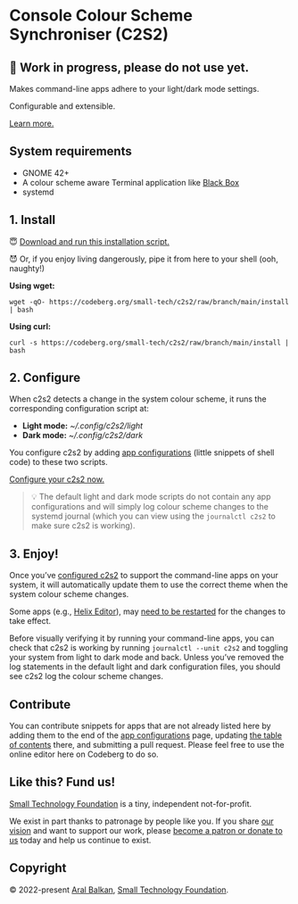 # Console Colour Scheme Synchroniser (C2S2)

## 🚧 Work in progress, please do not use yet.

Makes command-line apps adhere to your light/dark mode settings.

Configurable and extensible.

[Learn more.](https://ar.al/2022/08/03/the-most-important-lesson-in-design/)

## System requirements

- GNOME 42+
- A colour scheme aware Terminal application like [Black Box](https://gitlab.gnome.org/raggesilver/blackbox#black-box)
- systemd

## 1. Install

😇 [Download and run this installation script.](https://codeberg.org/small-tech/c2s2/raw/branch/main/install) 

😈 Or, if you enjoy living dangerously, pipe it from here to your shell (ooh, naughty!)

__Using wget:__

```shell
wget -qO- https://codeberg.org/small-tech/c2s2/raw/branch/main/install | bash
```

__Using curl:__

```shell
curl -s https://codeberg.org/small-tech/c2s2/raw/branch/main/install | bash
```

## 2. Configure

When c2s2 detects a change in the system colour scheme, it runs the corresponding configuration script at:

- __Light mode:__ _~/.config/c2s2/light_
- __Dark mode:__ _~/.config/c2s2/dark_

You configure c2s2 by adding [app configurations](./configurations.md) (little snippets of shell code) to these two scripts.

[Configure your c2s2 now.](./configurations.md)

> 💡 The default light and dark mode scripts do not contain any app configurations and will simply log colour scheme changes to the systemd journal (which you can view using the `journalctl c2s2` to make sure c2s2 is working).

## 3. Enjoy!

Once you’ve [configured c2s2](./configurations.md) to support the command-line apps on your system, it will automatically update them to use the correct theme when the system colour scheme changes.

Some apps (e.g., [Helix Editor](https://helix-editor.com)), may [need to be restarted](https://github.com/helix-editor/helix/issues/2158#issuecomment-1201083242) for the changes to take effect.

Before visually verifying it by running your command-line apps, you can check that c2s2 is working by running `journalctl --unit c2s2` and toggling your system from light to dark mode and back. Unless you’ve removed the log statements in the default light and dark configuration files, you should see c2s2 log the colour scheme changes.

## Contribute

You can contribute snippets for apps that are not already listed here by adding them to the end of the [app configurations](./configurations.md) page, updating [the table of contents](./configurations.md#table-of-contents) there, and submitting a pull request. Please feel free to use the online editor here on Codeberg to do so.

## Like this? Fund us!

[Small Technology Foundation](https://small-tech.org) is a tiny, independent not-for-profit.

We exist in part thanks to patronage by people like you. If you share [our vision](https://small-tech.org/about/#small-technology) and want to support our work, please [become a patron or donate to us](https://small-tech.org/fund-us) today and help us continue to exist.

## Copyright

&copy; 2022-present [Aral Balkan](https://ar.al), [Small Technology Foundation](https://small-tech.org).
